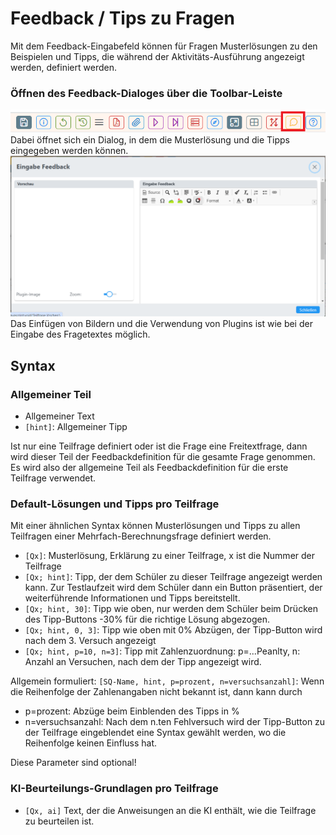 # Feedback / Tips zu Fragen

Mit dem Feedback-Eingabefeld können für Fragen Musterlösungen zu den Beispielen 
und Tipps, die während der Aktivitäts-Ausführung angezeigt werden, definiert werden.

### Öffnen des Feedback-Dialoges über die Toolbar-Leiste
![img.png](img.png)<br>
Dabei öffnet sich ein Dialog, in dem die Musterlösung und die Tipps eingegeben werden können.
![img_1.png](img_1.png)<br>
Das Einfügen von Bildern und die Verwendung von Plugins ist wie bei der Eingabe des Fragetextes möglich.

## Syntax

### Allgemeiner Teil
* Allgemeiner Text
* `[hint]`: Allgemeiner Tipp

Ist nur eine Teilfrage definiert oder ist die Frage eine Freitextfrage, dann wird dieser Teil
der Feedbackdefinition für die gesamte Frage genommen. Es wird also der allgemeine
Teil als Feedbackdefinition für die erste Teilfrage verwendet.

### Default-Lösungen und Tipps pro Teilfrage

Mit einer ähnlichen Syntax können Musterlösungen und Tipps zu allen Teilfragen
einer Mehrfach-Berechnungsfrage definiert werden.

* `[Qx]`: Musterlösung, Erklärung zu einer Teilfrage, x ist die Nummer der Teilfrage
* `[Qx; hint]`: Tipp, der dem Schüler zu dieser Teilfrage angezeigt werden kann. Zur Testlaufzeit wird dem Schüler dann ein Button präsentiert, der weiterführende Informationen und Tipps bereitstellt.
* `[Qx; hint, 30]`: Tipp wie oben, nur werden dem Schüler beim Drücken des Tipp-Buttons -30% für die richtige Lösung abgezogen.
* `[Qx; hint, 0, 3]`: Tipp wie oben mit 0% Abzügen, der Tipp-Button wird nach dem 3. Versuch angezeigt
* `[Qx; hint, p=10, n=3]`: Tipp mit Zahlenzuordnung: p=...Peanlty, n: Anzahl an Versuchen, nach dem der Tipp angezeigt wird.

Allgemein formuliert:
`[SQ-Name, hint, p=prozent, n=versuchsanzahl]`:
Wenn die Reihenfolge der Zahlenangaben nicht bekannt ist, dann kann durch
* p=prozent: Abzüge beim Einblenden des Tipps in %
* n=versuchsanzahl: Nach dem n.ten Fehlversuch wird der Tipp-Button zu der Teilfrage eingeblendet
eine Syntax gewählt werden, wo die Reihenfolge keinen Einfluss hat.

Diese Parameter sind optional!


### KI-Beurteilungs-Grundlagen pro Teilfrage

* `[Qx, ai]` Text, der die Anweisungen an die KI enthält, wie die Teilfrage zu beurteilen ist.


